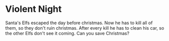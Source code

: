 # Violent Night

Santa's Elfs escaped the day before christmas. Now he has to kill all of them, so they don't ruin christmas. After every kill he has to clean his car, so the other Elfs don't see it coming. Can you save Christmas?

